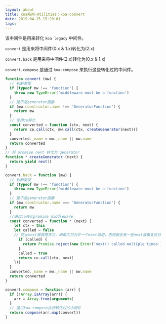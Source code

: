 ```yaml
---
layout: about
title: Koa系列-Utilities：koa-convert
date: 2019-04-15 15:20:01
tags:
---
```


该中间件是用来转化 `koa legacy` 中间件。

`convert` 是用来将中间件(0.x & 1.x)转化为(2.x)

`convert.back` 是用来将中间件(2.x)转化为(0.x & 1.x)

`convert.compose` 是通过 `koa-compose` 来执行这些转化过的中间件。

<!-- more -->

```javascript
function convert (mw) {
  // 判断类型
  if (typeof mw !== 'function') {
    throw new TypeError('middleware must be a function')
  }
  // 是不是generator函数
  if (mw.constructor.name !== 'GeneratorFunction') {
    return mw
  }
  // 使用co转化
  const converted = function (ctx, next) {
    return co.call(ctx, mw.call(ctx, createGenerator(next)))
  }
  converted._name = mw._name || mw.name
  return converted
}
// 将 promise next 转化为 generator
function * createGenerator (next) {
  return yield next()
}
```

```javascript
convert.back = function (mw) {
  // 判断类型
  if (typeof mw !== 'function') {
    throw new TypeError('middleware must be a function')
  }
  // 是不是generator函数
  if (mw.constructor.name === 'GeneratorFunction') {
    return mw
  }
  //通过co转化promise middleware
  const converted = function * (next) {
    let ctx = this
    let called = false
    // 防止next被调用多次，即每次只允许一个next调用，否则就会有一些next被重复执行
      if (called) {
        return Promise.reject(new Error('next() called multiple times'))
      }
      called = true
      return co.call(ctx, next)
    }))
  }
  converted._name = mw._name || mw.name
  return converted
}
```

```javascript
convert.compose = function (arr) {
  if (!Array.isArray(arr)) {
    arr = Array.from(arguments)
  }
  // 通过koa-compose执行转化过的中间件
  return compose(arr.map(convert))
}
```